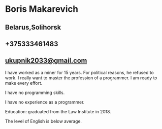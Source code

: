 # Boris Makarevich
## Belarus,Solihorsk
## +375333461483
## ukupnik2033@gmail.com
I have worked as a miner for 15 years. For political reasons, he refused to work. I really want to master the profession of a programmer. I am ready to make every effort.

I have no programming skills.

I have no experience as a programmer.

Education: graduated from the Law Institute in 2018.

The level of English is below average.

